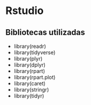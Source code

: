 # Rstudio

## Bibliotecas utilizadas

* library(readr) 
* library(tidyverse)  
* library(plyr)
* library(dplyr)
* library(rpart)
* library(rpart.plot)
* library(caret)
* library(stringr)
* library(tidyr)
